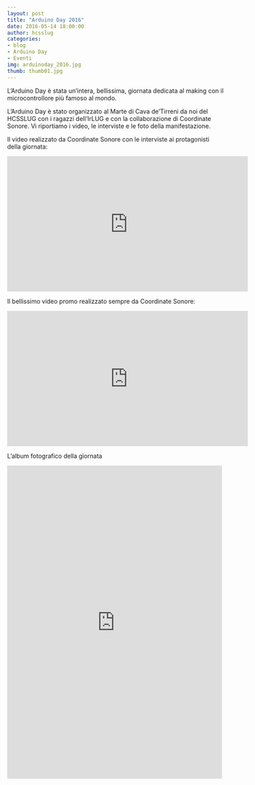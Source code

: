 ```yaml
---
layout: post
title: "Arduino Day 2016"
date: 2016-05-14 18:00:00
author: hcsslug
categories:
- blog
- Arduino Day
- Eventi
img: arduinoday_2016.jpg
thumb: thumb01.jpg
---
```


L’Arduino Day è stata un’intera, bellissima, giornata dedicata al making con il microcontrollore più famoso al mondo.

<!--more-->

L’Arduino Day è stato organizzato al Marte di Cava de’Tirreni da noi del HCSSLUG con i ragazzi dell’IrLUG e con la collaborazione di Coordinate Sonore.
Vi riportiamo i video, le interviste e le foto della manifestazione.


Il video realizzato da Coordinate Sonore con le interviste ai protagonisti della giornata:
<iframe width="560" height="315" src="https://www.youtube.com/embed/MgJgPTLPWRM" frameborder="0" allowfullscreen></iframe>

Il bellissimo video promo realizzato sempre da Coordinate Sonore:


<iframe src="https://www.facebook.com/plugins/video.php?href=https%3A%2F%2Fwww.facebook.com%2Fcoordinatesonore%2Fvideos%2F632287076923137%2F&show_text=0&width=560" width="560" height="315" style="border:none;overflow:hidden" scrolling="no" frameborder="0" allowTransparency="true" allowFullScreen="true"></iframe>

L’album fotografico della giornata

<iframe style="border: none; overflow: hidden;" src="https://www.facebook.com/plugins/post.php?href=https%3A%2F%2Fwww.facebook.com%2Fmedia%2Fset%2F%3Fset%3Da.617560261729152.1073741837.507335072751672%26type%3D3&amp;width=500" width="500" height="729" frameborder="0" scrolling="no"></iframe>

